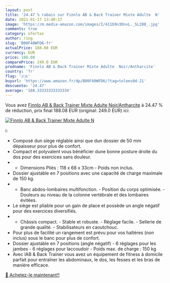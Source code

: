 ```yaml
---
layout: post
title: '24.47 % rabais sur Finnlo AB & Back Trainer Mixte Adulte  N'
date: 2021-01-17 13:40:17
image: 'https://m.media-amazon.com/images/I/411b9n3DnvL._SL200_.jpg'
comments: true
category: ofertas
author: ring
slug: 'B00F40WFD6-fr'
actualPrice: 188.08 EUR
currency: EUR
price: 188.08
comparePrice: 249.0 EUR
prodname: 'Finnlo AB & Back Trainer Mixte Adulte  Noir/Antharcite'
country: 'fr'
flag: '🇫🇷'
buyurl: 'https://www.amazon.fr/dp/B00F40WFD6/?tag=tolees0d-21'
descuento: '24.47'
average: '188.33333333333334'
---
```


Vous avez [Finnlo AB & Back Trainer Mixte Adulte  Noir/Antharcite](https://www.amazon.fr/dp/B00F40WFD6/?tag=tolees0d-21)  à  24.47 % de réduction, prix final  188.08 EUR (original: 249.0 EUR) ici:

[![Finnlo AB & Back Trainer Mixte Adulte  N](https://m.media-amazon.com/images/I/411b9n3DnvL._SL200_.jpg)](https://www.amazon.fr/dp/B00F40WFD6/?tag=tolees0d-21)

ℹ️:

- Composé dun siège réglable ainsi que dun dossier de 50 mm dépaisseur pour plus de confort.
- Compact et polyvalent vous bénéficier dune bonne posture droite du dos pour des exercices sans douleur.
- - Dimensions Pliés : 118 x 68 x 33cm - Poids non inclus.
- Dossier ajustable en 7 positions avec une capacité de charge maximale de 150 kg.
- - Banc abdos-lombaires multifonction. - Position du corps optimisée. - Douleurs au niveau de la colonne vertébrale et des lombaires évitées.
- Le siège est pliable pour un gain de place et possède un angle négatif pour des exercices diversifiés.
- - Châssis compact. - Stable et robuste. - Réglage facile. - Sellerie de grande qualité. - Stabilisateurs en caoutchouc.
- Pour plus de facilité un rangement est prévu pour vos haltères (non inclus) sous le banc pour plus de confort.
- Dossier ajustable en 7 positions (angle négatif) - 6 réglages pour les jambes - 6 réglages pour laccoudoir - Poids max. de charge : 150 kg
- Avec lAB & Back Trainer vous avez un équipement de fitness à domicile parfait pour entraîner les abdominaux, le dos, les fesses et les bras de manière efficace.

[🛒 Achetez-le maintenant!!](https://www.amazon.fr/dp/B00F40WFD6/?tag=tolees0d-21)
